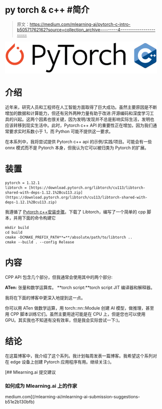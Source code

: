 # py torch & c++ #简介

> 原文：<https://medium.com/mlearning-ai/pytorch-c-intro-b50571762162?source=collection_archive---------4----------------------->

![](img/2df193ef8fcb85dc3308b62b246c4add.png)

# 介绍

近年来，研究人员和工程师在人工智能方面取得了巨大成功。虽然主要原因是不断增加的数据和计算能力，但还有另外两种力量有助于改进:开源编码和深度学习工具的兴起。这两个因素也很关键，因为发明/发现并不总是影响实际生活，发明也应该转移到现实生活中。此时，Pytorch c++ API 的重要性正在增加，因为我们通常要求实时系数小于 1，而 Python 可能不提供这一要求。

在本系列中，我将尝试提供 Pytorch c++ api 的示例/实践/项目。可能会有一些 onnx 模式而不是 Pytorch 本身，但我认为它可以被归类为 Pytorch 的扩展。

# 装置

```
pytorch = 1.12.1
libtorch = [https://download.pytorch.org/libtorch/cu113/libtorch-shared-with-deps-1.12.1%2Bcu113.zip](https://download.pytorch.org/libtorch/cu113/libtorch-shared-with-deps-1.12.1%2Bcu113.zip)
```

我遵循了 [Pytorch c++安装步骤](https://pytorch.org/cppdocs/installing.html)。下载了 Libtorch，编写了一个简单的 cpp 脚本，并用下面的命令构建它

```
mkdir build
cd build
cmake -DCMAKE_PREFIX_PATH**=**/absolute/path/to/libtorch ..
cmake --build . --config Release
```

# **内容**

CPP API 包含几个部分，但我通常会使用其中的两个部分:

**ATen:** 张量和数学运算库。
**torch script:**torch script JIT 编译器和解释器。

我将在下面的博客中更深入地提到这一点。

你可以用 ATen 做数学运算，用 torch::nn::Module 创建 AI 模型，做推理，甚至用 CPP 脚本训练它们。虽然主要用途可能是在 CPU 上，但是您也可以使用 GPU。其实我也不知道有没有效率，但是我会实际尝试一下:)。

# 结论

在这篇博客中，我介绍了这个系列。我计划每周发表一篇博客。我希望这个系列对在 edge 设备上创建 Pytorch 应用程序有用。继续关注:)。

[](/mlearning-ai/mlearning-ai-submission-suggestions-b51e2b130bfb) [## Mlearning.ai 提交建议

### 如何成为 Mlearning.ai 上的作家

medium.com](/mlearning-ai/mlearning-ai-submission-suggestions-b51e2b130bfb)